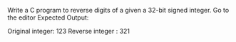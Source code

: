  Write a C program to reverse digits of a given a 32-bit signed integer. Go to the editor
Expected Output:

Original integer:          123
Reverse integer :           321